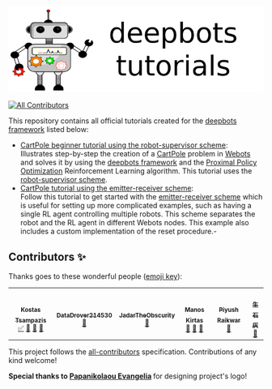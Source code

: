 <p align="center">
    <img src="https://raw.githubusercontent.com/aidudezzz/deepbots-swag/main/logo/deepbots_tutorial_full.png">
</p>

<!-- ALL-CONTRIBUTORS-BADGE:START - Do not remove or modify this section -->
[![All Contributors](https://img.shields.io/badge/all_contributors-6-orange.svg?style=flat-square)](#contributors-)
<!-- ALL-CONTRIBUTORS-BADGE:END -->

This repository contains all official tutorials created for the 
[deepbots framework](https://github.com/aidudezzz/deepbots) listed below:

- [CartPole beginner tutorial using the robot-supervisor scheme](/robotSupervisorSchemeTutorial/README.md):
<br>Illustrates step-by-step the creation of a [CartPole](https://gym.openai.com/envs/CartPole-v0/) problem in 
[Webots](https://cyberbotics.com/) and solves it by using the 
[deepbots framework](https://github.com/aidudezzz/deepbots) and the
[Proximal Policy Optimization](https://openai.com/blog/openai-baselines-ppo/) Reinforcement Learning algorithm. 
This tutorial uses the [robot-supervisor scheme](https://github.com/aidudezzz/deepbots#combined-robot-supervisor-scheme).
- [CartPole tutorial using the emitter-receiver scheme](/emitterReceiverSchemeTutorial/README.md):
<br> Follow this tutorial to get started with the 
[emitter-receiver scheme](https://github.com/aidudezzz/deepbots#emitter---receiver-scheme) 
which is useful for setting up more 
complicated examples, such as having a single RL agent controlling multiple robots. This scheme separates the robot and 
the RL agent in different Webots nodes. This example also includes a custom implementation of the reset procedure.-  
## Contributors ✨

Thanks goes to these wonderful people ([emoji key](https://allcontributors.org/docs/en/emoji-key)):

<!-- ALL-CONTRIBUTORS-LIST:START - Do not remove or modify this section -->
<!-- prettier-ignore-start -->
<!-- markdownlint-disable -->
<table>
  <tr>
    <td align="center"><a href="https://github.com/tsampazk"><img src="https://avatars.githubusercontent.com/u/27914645?v=4?s=100" width="100px;" alt=""/><br /><sub><b>Kostas Tsampazis</b></sub></a><br /><a href="#tutorial-tsampazk" title="Tutorials">✅</a> <a href="#projectManagement-tsampazk" title="Project Management">📆</a> <a href="#maintenance-tsampazk" title="Maintenance">🚧</a> <a href="#ideas-tsampazk" title="Ideas, Planning, & Feedback">🤔</a></td>
    <td align="center"><a href="https://github.com/DataDrover214530"><img src="https://avatars.githubusercontent.com/u/29627216?v=4?s=100" width="100px;" alt=""/><br /><sub><b>DataDrover214530</b></sub></a><br /><a href="https://github.com/aidudezzz/deepbots-tutorials/issues?q=author%3ADataDrover214530" title="Bug reports">🐛</a></td>
    <td align="center"><a href="https://github.com/JadarTheObscurity"><img src="https://avatars.githubusercontent.com/u/62043377?v=4?s=100" width="100px;" alt=""/><br /><sub><b>JadarTheObscurity</b></sub></a><br /><a href="#ideas-JadarTheObscurity" title="Ideas, Planning, & Feedback">🤔</a></td>
    <td align="center"><a href="http://eakirtas.webpages.auth.gr/"><img src="https://avatars.githubusercontent.com/u/10010230?v=4?s=100" width="100px;" alt=""/><br /><sub><b>Manos Kirtas</b></sub></a><br /><a href="#projectManagement-ManosMagnus" title="Project Management">📆</a> <a href="#maintenance-ManosMagnus" title="Maintenance">🚧</a> <a href="#ideas-ManosMagnus" title="Ideas, Planning, & Feedback">🤔</a></td>
    <td align="center"><a href="http://piyush-555.github.io"><img src="https://avatars.githubusercontent.com/u/34499999?v=4?s=100" width="100px;" alt=""/><br /><sub><b>Piyush Raikwar</b></sub></a><br /><a href="https://github.com/aidudezzz/deepbots-tutorials/issues?q=author%3APiyush-555" title="Bug reports">🐛</a></td>
    <td align="center"><a href="https://github.com/caozx1110"><img src="https://avatars.githubusercontent.com/u/78025946?v=4?s=100" width="100px;" alt=""/><br /><sub><b>生石灰</b></sub></a><br /><a href="https://github.com/aidudezzz/deepbots-tutorials/issues?q=author%3Acaozx1110" title="Bug reports">🐛</a></td>
  </tr>
</table>

<!-- markdownlint-restore -->
<!-- prettier-ignore-end -->

<!-- ALL-CONTRIBUTORS-LIST:END -->

This project follows the [all-contributors](https://github.com/all-contributors/all-contributors) specification. Contributions of any kind welcome!

<b> Special thanks to <a href='https://www.papanikolaouev.com/'>Papanikolaou Evangelia</a> </b> for designing project's logo! </b> 
